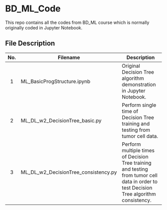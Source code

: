 # BD_ML_Code

This repo contains all the codes from BD_ML course which is normally originally coded in Jupyter Notebook.

## File Description

| No. | Filename                             | Description                                                                                                                             |
| :-: | ------------------------------------ | --------------------------------------------------------------------------------------------------------------------------------------- |
|  1  | ML_BasicProgStructure.ipynb          | Original Decision Tree algorithm demonstration in Jupyter Notebook.                                                                     |
|  2  | ML_DL_w2_DecisionTree_basic.py       | Perform single time of Decision Tree training and testing from tumor cell data.                                                         |
|  3  | ML_DL_w2_DecisionTree_consistency.py | Perform multiple times of Decision Tree training and testing from tumor cell data in order to test Decision Tree algorithm consistency. |
